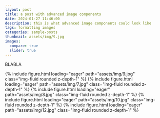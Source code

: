 ```yaml
---
layout: post
title: a post with advanced image components
date: 2024-01-27 11:46:00
description: this is what advanced image components could look like
tags: formatting images
categories: sample-posts
thumbnail: assets/img/9.jpg
images:
  compare: true
  slider: true
---
```


BLABLA 


<swiper-container keyboard="true" navigation="true" pagination="true" pagination-clickable="true" pagination-dynamic-bullets="true" rewind="true">
  <swiper-slide>{% include figure.html loading="eager" path="assets/img/9.jpg" class="img-fluid rounded z-depth-1" %}</swiper-slide>
  <swiper-slide>{% include figure.html loading="eager" path="assets/img/7.jpg" class="img-fluid rounded z-depth-1" %}</swiper-slide>
  <swiper-slide>{% include figure.html loading="eager" path="assets/img/8.jpg" class="img-fluid rounded z-depth-1" %}</swiper-slide>
  <swiper-slide>{% include figure.html loading="eager" path="assets/img/10.jpg" class="img-fluid rounded z-depth-1" %}</swiper-slide>
  <swiper-slide>{% include figure.html loading="eager" path="assets/img/12.jpg" class="img-fluid rounded z-depth-1" %}</swiper-slide>
</swiper-container>